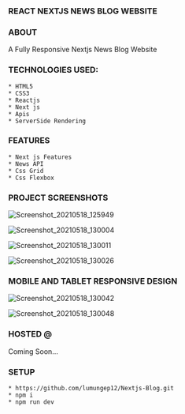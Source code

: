 ### REACT NEXTJS NEWS BLOG WEBSITE

### ABOUT
A Fully Responsive Nextjs News Blog Website

### TECHNOLOGIES USED:
    * HTML5
    * CSS3
    * Reactjs 
    * Next js
    * Apis
    * ServerSide Rendering

### FEATURES
    * Next js Features
    * News API
    * Css Grid
    * Css Flexbox


### PROJECT SCREENSHOTS

![Screenshot_20210518_125949](https://user-images.githubusercontent.com/58906058/118632100-9fa59e80-b7bf-11eb-92bf-e84247e16608.png)


![Screenshot_20210518_130004](https://user-images.githubusercontent.com/58906058/118632117-a3d1bc00-b7bf-11eb-9e54-f6a9643c6255.png)


![Screenshot_20210518_130011](https://user-images.githubusercontent.com/58906058/118632123-a59b7f80-b7bf-11eb-914d-a3379f8504ca.png)


![Screenshot_20210518_130026](https://user-images.githubusercontent.com/58906058/118632131-a6ccac80-b7bf-11eb-8be6-94d4d9bde1d7.png)

### MOBILE AND TABLET RESPONSIVE DESIGN

![Screenshot_20210518_130042](https://user-images.githubusercontent.com/58906058/118632143-a7fdd980-b7bf-11eb-930c-6810ab911713.png)

![Screenshot_20210518_130048](https://user-images.githubusercontent.com/58906058/118632149-a9c79d00-b7bf-11eb-9755-7d5f86990506.png)

### HOSTED @

Coming Soon...


### SETUP
    * https://github.com/lumungep12/Nextjs-Blog.git
    * npm i 
    * npm run dev



